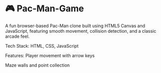 # 🎮 Pac-Man-Game
A fun browser-based Pac-Man clone built using HTML5 Canvas and JavaScript, featuring smooth movement, collision detection, and a classic arcade feel.

Tech Stack: HTML, CSS, JavaScript

Features:
Player movement with arrow keys

Maze walls and point collection

